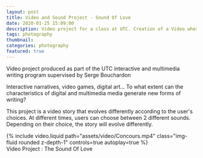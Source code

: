 ```yaml
---
layout: post
title: Video and Sound Project - Sound Of Love
date: 2020-01-25 15:09:00
description: Video project for a class at UTC. Creation of a Video where the story evolves depending on sound choices made by the user.
tags: photography
thumbnail:
categories: photography
featured: true
---
```


Video project produced as part of the UTC interactive and multimedia writing program supervised by Serge Bouchardon

Interactive narratives, video games, digital art... To what extent can the characteristics of digital and multimedia media generate new forms of writing?

This project is a video story that evolves differently according to the user's choices. At different times, users can choose between 2 different sounds. Depending on their choice, the story will evolve differently.

<div class="row mt-3">
    <div class="col-sm mt-3 mt-md-0">
        {% include video.liquid path="assets/video/Concours.mp4" class="img-fluid rounded z-depth-1" controls=true autoplay=true %}
    </div>
   <!-- <div class="col-sm mt-3 mt-md-0">
        {% include video.liquid path="assets/video/Concours.mp4" class="img-fluid rounded z-depth-1" controls=true %}
    </div> -->
</div>
<div class="caption">
Video Project : The Sound Of Love

</div>

<!--It does also support embedding videos from different sources. Here are some examples:

<div class="row mt-3">
    <div class="col-sm mt-3 mt-md-0">
        {% include video.liquid path="https://www.youtube.com/embed/jNQXAC9IVRw" class="img-fluid rounded z-depth-1" %}
    </div>
    <div class="col-sm mt-3 mt-md-0">
        {% include video.liquid path="https://player.vimeo.com/video/524933864?h=1ac4fd9fb4&title=0&byline=0&portrait=0" class="img-fluid rounded z-depth-1" %}
    </div>
</div> -->
